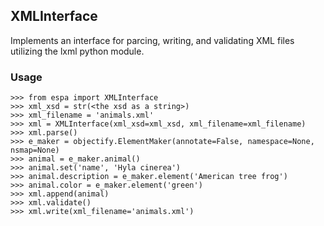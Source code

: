 ## XMLInterface
Implements an interface for parcing, writing, and validating XML files utilizing the lxml python module.

### Usage

```
>>> from espa import XMLInterface
>>> xml_xsd = str(<the xsd as a string>)
>>> xml_filename = 'animals.xml'
>>> xml = XMLInterface(xml_xsd=xml_xsd, xml_filename=xml_filename)
>>> xml.parse()
>>> e_maker = objectify.ElementMaker(annotate=False, namespace=None, nsmap=None)
>>> animal = e_maker.animal()
>>> animal.set('name', 'Hyla cinerea')
>>> animal.description = e_maker.element('American tree frog')
>>> animal.color = e_maker.element('green')
>>> xml.append(animal)
>>> xml.validate()
>>> xml.write(xml_filename='animals.xml')
```
